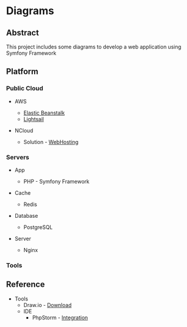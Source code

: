 # Diagrams

## Abstract

This project includes some diagrams to develop a web application using Symfony Framework

## Platform

### Public Cloud

* AWS
  * [Elastic Beanstalk](https://aws.amazon.com/ko/elasticbeanstalk)
  * [Lightsail](https://aws.amazon.com/ko/lightsail)

* NCloud
  * Solution - [WebHosting](https://www.ncloud.com/solution/type/webHosting)

### Servers

* App

  * PHP - Symfony Framework

* Cache

  * Redis

* Database

  * PostgreSQL

* Server

  * Nginx


### Tools


## Reference

* Tools
  * Draw.io             - [Download](https://drawio.com/)
  * IDE
    * PhpStorm - [Integration](https://plugins.jetbrains.com/plugin/15635-diagrams-net-integration)
